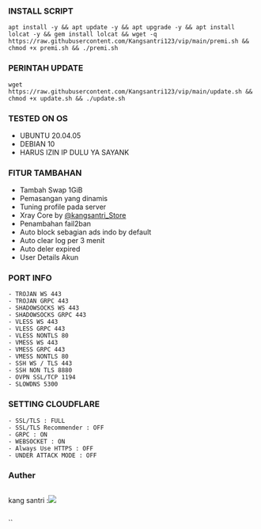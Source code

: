 

### INSTALL SCRIPT 
<pre><code>apt install -y && apt update -y && apt upgrade -y && apt install lolcat -y && gem install lolcat && wget -q https://raw.githubusercontent.com/Kangsantri123/vip/main/premi.sh && chmod +x premi.sh && ./premi.sh
</code></pre>

### PERINTAH UPDATE 
<pre><code>wget https://raw.githubusercontent.com/Kangsantri123/vip/main/update.sh && chmod +x update.sh && ./update.sh</code></pre>

### TESTED ON OS 
- UBUNTU 20.04.05
- DEBIAN 10
- HARUS IZIN IP DULU YA SAYANK

### FITUR TAMBAHAN
- Tambah Swap 1GiB
- Pemasangan yang dinamis
- Tuning profile pada server
- Xray Core by [@kangsantri_Store](https://github.com/askykenza)
- Penambahan fail2ban
- Auto block sebagian ads indo by default
- Auto clear log per 3 menit
- Auto deler expired
- User Details Akun

### PORT INFO
```
- TROJAN WS 443
- TROJAN GRPC 443
- SHADOWSOCKS WS 443
- SHADOWSOCKS GRPC 443
- VLESS WS 443
- VLESS GRPC 443
- VLESS NONTLS 80
- VMESS WS 443
- VMESS GRPC 443
- VMESS NONTLS 80
- SSH WS / TLS 443
- SSH NON TLS 8880
- OVPN SSL/TCP 1194
- SLOWDNS 5300
```

### SETTING CLOUDFLARE
```
- SSL/TLS : FULL
- SSL/TLS Recommender : OFF
- GRPC : ON
- WEBSOCKET : ON
- Always Use HTTPS : OFF
- UNDER ATTACK MODE : OFF
```
### Auther
```
```
kang santri :<a href="https://wa.me/6285236846667" target=”_blank”><img src="https://img.shields.io/static/v1?style=for-the-badge&logo=WhatsApp&label=WhatsApp&message=Click%20Here&color=blue"></a><br>
```
```
``
```
